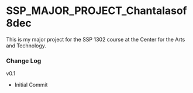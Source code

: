 # SSP_MAJOR_PROJECT_Chantalasof8dec
 
 This is my major project for the SSP 1302 course at the Center for the Arts and Technology.

 ### Change Log
 v0.1
 - Initial Commit
